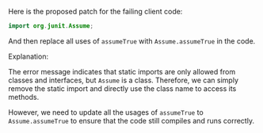 Here is the proposed patch for the failing client code:

```java
import org.junit.Assume;
```

And then replace all uses of `assumeTrue` with `Assume.assumeTrue` in the code.

Explanation:

The error message indicates that static imports are only allowed from classes and interfaces, but `Assume` is a class. Therefore, we can simply remove the static import and directly use the class name to access its methods.

However, we need to update all the usages of `assumeTrue` to `Assume.assumeTrue` to ensure that the code still compiles and runs correctly.